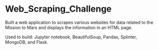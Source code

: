 # Web_Scraping_Challenge
Built a web application to scrapes various websites for data related to the Mission to Mars and displays the information in an HTML page.

Used to build: Jupyter notebook, BeautifulSoup, Pandas, Splinter, MongoDB, and Flask.
